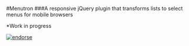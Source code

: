 #Menutron 
###A responsive jQuery plugin that transforms lists to select menus for mobile browsers

*Work in progress



[![endorse](http://api.coderwall.com/micjamking/endorsecount.png)](http://coderwall.com/micjamking)